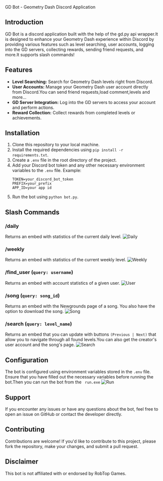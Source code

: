 GD Bot - Geometry Dash Discord Application

## Introduction
GD Bot is a discord application built with the help of the gd.py api wrapper.It is designed to enhance your Geometry Dash experience within Discord by providing various features such as level searching, user accounts, logging into the GD servers, collecting rewards, sending friend requests, and more.It supports slash commands!

## Features
- **Level Searching:** Search for Geometry Dash levels right from Discord.
- **User Accounts:** Manage your Geometry Dash user account directly from Discord.You can send friend requests,load comment,levels and more...
- **GD Server Integration:** Log into the GD servers to access your account and perform actions.
- **Reward Collection:** Collect rewards from completed levels or achievements.

## Installation
1. Clone this repository to your local machine.
2. Install the required dependencies using `pip install -r requirements.txt`.
3. Create a `.env` file in the root directory of the project.
4. Add your Discord bot token and any other necessary environment variables to the `.env` file. Example:
   ```
   TOKEN=your_discord_bot_token
   PREFIX=your_prefix
   APP_ID=your app id
5. Run the bot using `python bot.py`.

## Slash Commands

### /daily
Returns an embed with statistics of the current daily level.
![Daily](Screenshots/daily.png)
### /weekly
Returns an embed with statistics of the current weekly level.
![Weekly](Screenshots/weekly.png)
### /find_user (`query: username`)
Returns an embed with account statistics of a given user.
![User](Screenshots/creator.png)
### /song (`query: song_id`)
Returns an embed with the Newgrounds page of a song. You also have the option to download the song.
![Song](Screenshots/song.png)
### /search (`query: level_name`)
Returns an embed that you can update with buttons `(Previous | Next)` that allow you to navigate through all found levels.You can also get the creator's user account and the song's page.
![Search](Screenshots/search.png)

## Configuration
The bot is configured using environment variables stored in the `.env` file. Ensure that you have filled out the necessary variables before running the bot.Then you can run the bot from the ` run.exe` 
![Run](Screenshots/run.png)

## Support
If you encounter any issues or have any questions about the bot, feel free to open an issue on GitHub or contact the developer directly.

## Contributing
Contributions are welcome! If you'd like to contribute to this project, please fork the repository, make your changes, and submit a pull request.

## Disclaimer
This bot is not affiliated with or endorsed by RobTop Games.


